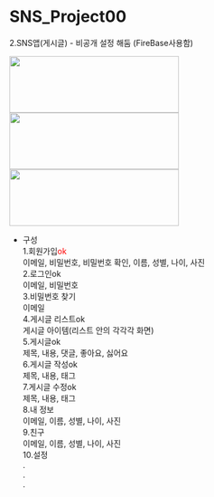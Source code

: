 # SNS_Project00
2.SNS앱(게시글) - 비공개 설정 해둠 (FireBase사용함) 


<img src="https://www.gstatic.com/devrel-devsite/va3a0eb1ff00a004a87e2f93101f27917d794beecfd23556fc6d8627bba2ff3cf/android/images/lockup.svg" width="300" height="100">

<img src="https://www.gstatic.com/devrel-devsite/va3a0eb1ff00a004a87e2f93101f27917d794beecfd23556fc6d8627bba2ff3cf/firebase/images/lockup.png" width="300" height="100">

<img src="https://github.com/bumptech/glide/blob/master/static/glide_logo.png?raw=true" width="300" height="100">

- 구성<br>
 1.회원가입<span style="color:red">ok</span><br>
   이메일, 비밀번호, 비밀번호 확인, 이름, 성별, 나이, 사진<br>
 2.로그인ok<br>
   이메일, 비밀번호<br>
 3.비밀번호 찾기<br>
   이메일<br>
 4.게시글 리스트ok<br>
   게시글 아이템(리스트 안의 각각각 화면)<br>
 5.게시글ok<br>
   제목, 내용, 댓글, 좋아요, 싫어요<br>
 6.게시글 작성ok<br>
   제목, 내용, 태그<br>
 7.게시글 수정ok<br>
   제목, 내용, 태그<br>
 8.내 정보<br>
   이메일, 이름, 성별, 나이, 사진<br>
 9.친구<br>
   이메일, 이름, 성별, 나이, 사진<br>
 10.설정<br>
   .<br>
   .<br>
   .<br>
  
